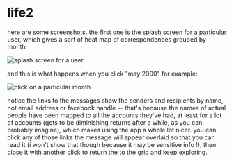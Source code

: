 # life2
here are some screenshots. the first one is the splash screen for a particular user, which gives a sort of heat map of correspondences grouped by month:

![splash screen for a user](http://wishdrops.net/images/life2-1.png)

and this is what happens when you click "may 2000" for example:

![click on a particular month](http://wishdrops.net/images/life2-2.png)

notice the links to the messages show the senders and recipients by name, not email address or facebook handle -- that's because the names of actual people have been mapped to all the accounts they've had, at least for a lot of accounts (gets to be diminishing returns after a while, as you can probably imagine), which makes using the app a whole lot nicer. you can click any of those links the message will appear overlaid so that you can read it (i won't show that though because it may be sensitive info !), then close it with another click to return the to the grid and keep exploring. 
